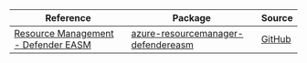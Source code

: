 | Reference | Package | Source |
|---|---|---|
|[Resource Management - Defender EASM](resourcemanager-defendereasm-readme.md)|[azure-resourcemanager-defendereasm](https://repo1.maven.org/maven2/com/azure/resourcemanager/azure-resourcemanager-defendereasm)|[GitHub](https://github.com/Azure/azure-sdk-for-java/blob/main/sdk/defendereasm/azure-resourcemanager-defendereasm)|
